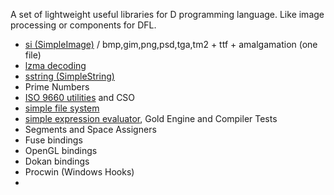 A set of lightweight useful libraries for D programming language. Like image processing or components for DFL.

  * [si (SimpleImage)](simple_image.md) / bmp,gim,png,psd,tga,tm2 + ttf + amalgamation (one file)
  * [lzma decoding](lzma.md)
  * [sstring (SimpleString)](sstring.md)
  * Prime Numbers
  * [ISO 9660 utilities](iso.md) and CSO
  * [simple file system](sfs.md)
  * [simple expression evaluator](expr.md), Gold Engine and Compiler Tests
  * Segments and Space Assigners
  * Fuse bindings
  * OpenGL bindings
  * Dokan bindings
  * Procwin (Windows Hooks)
  * 